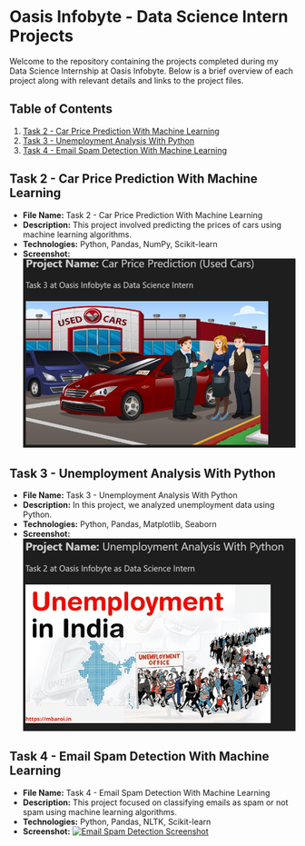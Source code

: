 # Oasis Infobyte - Data Science Intern Projects

Welcome to the repository containing the projects completed during my Data Science Internship at Oasis Infobyte. Below is a brief overview of each project along with relevant details and links to the project files.

## Table of Contents

1. [Task 2 - Car Price Prediction With Machine Learning](https://github.com/Sonkhe-Shongwe/OIBSIP/tree/main/Task%202%20Car%20Price%20Prediction%20With%20Machine%20Learning)
2. [Task 3 - Unemployment Analysis With Python](https://github.com/Sonkhe-Shongwe/OIBSIP/tree/main/Task%203%20Unemployement%20Analysis%20With%20Python)
3. [Task 4 - Email Spam Detection With Machine Learning](https://github.com/Sonkhe-Shongwe/OIBSIP/tree/main/Task%204%20Email%20Spam%20Detection%20With%20Machine%20Learning)


## Task 2 - Car Price Prediction With Machine Learning

- **File Name:** Task 2 - Car Price Prediction With Machine Learning
- **Description:** This project involved predicting the prices of cars using machine learning algorithms.
- **Technologies:** Python, Pandas, NumPy, Scikit-learn
- **Screenshot:**
[![Car Price Prediction Screenshot](/Task%202%20Car%20Price%20Prediction%20With%20Machine%20Learning/Car_ScreenShot.PNG)](https://raw.githubusercontent.com/Sonkhe-Shongwe/OIBSIP/main/Task%202%20Car%20Price%20Prediction%20With%20Machine%20Learning/Car_ScreenShot.PNG)


## Task 3 - Unemployment Analysis With Python

- **File Name:** Task 3 - Unemployment Analysis With Python
- **Description:** In this project, we analyzed unemployment data using Python.
- **Technologies:** Python, Pandas, Matplotlib, Seaborn
- **Screenshot:**
[![Unemployment Analysis Screenshot](/Task%203%20Unemployement%20Analysis%20With%20Python/Unemployment_ScreenShot.png)](https://github.com/Sonkhe-Shongwe/OIBSIP/blob/main/Task%203%20Unemployement%20Analysis%20With%20Python/Unemployment_ScreenShot.png)


## Task 4 - Email Spam Detection With Machine Learning

- **File Name:** Task 4 - Email Spam Detection With Machine Learning
- **Description:** This project focused on classifying emails as spam or not spam using machine learning algorithms.
- **Technologies:** Python, Pandas, NLTK, Scikit-learn
- **Screenshot:** [![Email Spam Detection Screenshot](/screenshots/email_spam_detection.png)](path_to_screenshot)

